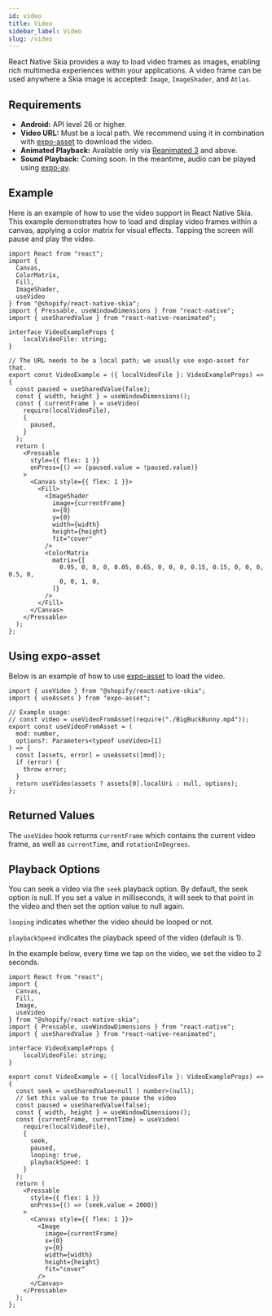 ```yaml
---
id: video
title: Video
sidebar_label: Video
slug: /video
---
```


React Native Skia provides a way to load video frames as images, enabling rich multimedia experiences within your applications. A video frame can be used anywhere a Skia image is accepted: `Image`, `ImageShader`, and `Atlas`.

## Requirements

- **Android:** API level 26 or higher.
- **Video URL:** Must be a local path. We recommend using it in combination with [expo-asset](https://docs.expo.dev/versions/latest/sdk/asset/) to download the video.
- **Animated Playback:** Available only via [Reanimated 3](/docs/animations/animations) and above.
- **Sound Playback:** Coming soon. In the meantime, audio can be played using [expo-av](https://docs.expo.dev/versions/latest/sdk/av/).

## Example

Here is an example of how to use the video support in React Native Skia. This example demonstrates how to load and display video frames within a canvas, applying a color matrix for visual effects. Tapping the screen will pause and play the video.

```tsx twoslash
import React from "react";
import {
  Canvas,
  ColorMatrix,
  Fill,
  ImageShader,
  useVideo
} from "@shopify/react-native-skia";
import { Pressable, useWindowDimensions } from "react-native";
import { useSharedValue } from "react-native-reanimated";

interface VideoExampleProps {
    localVideoFile: string;
}

// The URL needs to be a local path; we usually use expo-asset for that.
export const VideoExample = ({ localVideoFile }: VideoExampleProps) => {
  const paused = useSharedValue(false);
  const { width, height } = useWindowDimensions();
  const { currentFrame } = useVideo(
    require(localVideoFile),
    {
      paused,
    }
  );
  return (
    <Pressable
      style={{ flex: 1 }}
      onPress={() => (paused.value = !paused.value)}
    >
      <Canvas style={{ flex: 1 }}>
        <Fill>
          <ImageShader
            image={currentFrame}
            x={0}
            y={0}
            width={width}
            height={height}
            fit="cover"
          />
          <ColorMatrix
            matrix={[
              0.95, 0, 0, 0, 0.05, 0.65, 0, 0, 0, 0.15, 0.15, 0, 0, 0, 0.5, 0,
              0, 0, 1, 0,
            ]}
          />
        </Fill>
      </Canvas>
    </Pressable>
  );
};
```

## Using expo-asset

Below is an example of how to use [expo-asset](https://docs.expo.dev/versions/latest/sdk/asset/) to load the video.

```tsx twoslash
import { useVideo } from "@shopify/react-native-skia";
import { useAssets } from "expo-asset";

// Example usage:
// const video = useVideoFromAsset(require("./BigBuckBunny.mp4"));
export const useVideoFromAsset = (
  mod: number,
  options?: Parameters<typeof useVideo>[1]
) => {
  const [assets, error] = useAssets([mod]);
  if (error) {
    throw error;
  }
  return useVideo(assets ? assets[0].localUri : null, options);
};
```

## Returned Values

The `useVideo` hook returns `currentFrame` which contains the current video frame, as well as `currentTime`, and `rotationInDegrees`.

## Playback Options

You can seek a video via the `seek` playback option. By default, the seek option is null. If you set a value in milliseconds, it will seek to that point in the video and then set the option value to null again.

`looping` indicates whether the video should be looped or not.

`playbackSpeed` indicates the playback speed of the video (default is 1).

In the example below, every time we tap on the video, we set the video to 2 seconds.

```tsx twoslash
import React from "react";
import {
  Canvas,
  Fill,
  Image,
  useVideo
} from "@shopify/react-native-skia";
import { Pressable, useWindowDimensions } from "react-native";
import { useSharedValue } from "react-native-reanimated";

interface VideoExampleProps {
    localVideoFile: string;
}

export const VideoExample = ({ localVideoFile }: VideoExampleProps) => {
  const seek = useSharedValue<null | number>(null);
  // Set this value to true to pause the video
  const paused = useSharedValue(false);
  const { width, height } = useWindowDimensions();
  const {currentFrame, currentTime} = useVideo(
    require(localVideoFile),
    {
      seek,
      paused,
      looping: true,
      playbackSpeed: 1
    }
  );
  return (
    <Pressable
      style={{ flex: 1 }}
      onPress={() => (seek.value = 2000)}
    >
      <Canvas style={{ flex: 1 }}>
        <Image
          image={currentFrame}
          x={0}
          y={0}
          width={width}
          height={height}
          fit="cover"
        />
      </Canvas>
    </Pressable>
  );
};
```